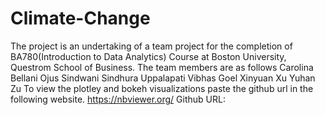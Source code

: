 # Climate-Change
The project is an undertaking of a team project for the completion of BA780(Introduction to Data Analytics) Course at Boston University, Questrom School of Business. The team members are as follows
Carolina Bellani Ojus Sindwani Sindhura Uppalapati Vibhas Goel Xinyuan Xu Yuhan Zu
To view the plotley and bokeh visualizations paste the github url in the following website. https://nbviewer.org/
Github URL: 
